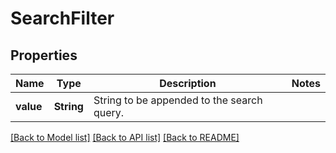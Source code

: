 # SearchFilter

## Properties

Name | Type | Description | Notes
------------ | ------------- | ------------- | -------------
**value** | **String** | String to be appended to the search query. | 

[[Back to Model list]](../README.md#documentation-for-models) [[Back to API list]](../README.md#documentation-for-api-endpoints) [[Back to README]](../README.md)


